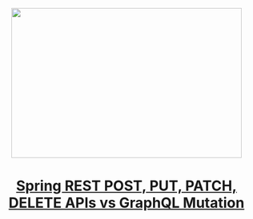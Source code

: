 
<p align="center">
  <img width="460" height="300" src="https://miro.medium.com/max/700/1*VV8IoLOupHmmLqI0OuGvgQ.png">
</p>

<h1 align="center"><a href="https://medium.com/javarevisited/spring-rest-post-put-patch-delete-apis-vs-graphql-mutation-f9849034e90a">Spring REST POST, PUT, PATCH, DELETE APIs vs GraphQL Mutation
</a></h1>
